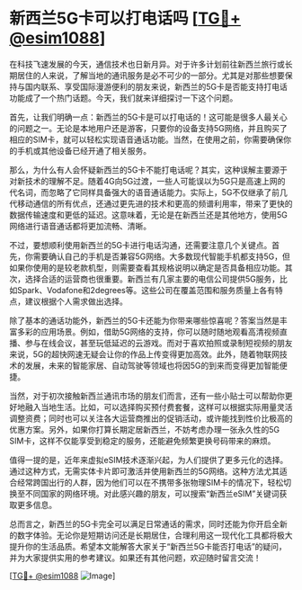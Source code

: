 # 新西兰5G卡可以打电话吗 [[TG💪+ @esim1088](https://t.me/s/esim1088)]

在科技飞速发展的今天，通信技术也日新月异。对于许多计划前往新西兰旅行或长期居住的人来说，了解当地的通讯服务是必不可少的一部分。尤其是对那些想要保持与国内联系、享受国际漫游便利的朋友来说，新西兰的5G卡是否能支持打电话功能成了一个热门话题。今天，我们就来详细探讨一下这个问题。

首先，让我们明确一点：新西兰的5G卡是可以打电话的！这可能是很多人最关心的问题之一。无论是本地用户还是游客，只要你的设备支持5G网络，并且购买了相应的SIM卡，就可以轻松实现语音通话功能。当然，在使用之前，你需要确保你的手机或其他设备已经开通了相关服务。

那么，为什么有人会怀疑新西兰的5G卡不能打电话呢？其实，这种误解主要源于对新技术的理解不足。随着4G向5G过渡，一些人可能误以为5G只是高速上网的代名词，而忽略了它同样具备强大的语音通话能力。实际上，5G不仅继承了前几代移动通信的所有优点，还通过更先进的技术和更高的频谱利用率，带来了更快的数据传输速度和更低的延迟。这意味着，无论是在新西兰还是其他地方，使用5G网络进行语音通话都将更加流畅、清晰。

不过，要想顺利使用新西兰的5G卡进行电话沟通，还需要注意几个关键点。首先，你需要确认自己的手机是否兼容5G网络。大多数现代智能手机都支持5G，但如果你使用的是较老款机型，则需要查看其规格说明以确定是否具备相应功能。其次，选择合适的运营商也很重要。新西兰有几家主要的电信公司提供5G服务，比如Spark、Vodafone和2degrees等。这些公司在覆盖范围和服务质量上各有特点，建议根据个人需求做出选择。

除了基本的通话功能外，新西兰的5G卡还能为你带来哪些惊喜呢？答案当然是丰富多彩的应用场景。例如，借助5G网络的支持，你可以随时随地观看高清视频直播、参与在线会议，甚至玩低延迟的云游戏。而对于喜欢拍照或录制短视频的朋友来说，5G的超快网速无疑会让你的作品上传变得更加高效。此外，随着物联网技术的发展，未来的智能家居、自动驾驶等领域也将因5G的到来而变得更加智能便捷。

当然，对于初次接触新西兰通讯市场的朋友们而言，还有一些小贴士可以帮助你更好地融入当地生活。比如，可以选择购买预付费套餐，这样可以根据实际用量灵活调整资费；同时也可以关注各大运营商推出的促销活动，或许能找到性价比极高的优惠方案。另外，如果你打算长期定居新西兰，不妨考虑办理一张永久性的5G SIM卡，这样不仅能享受到稳定的服务，还能避免频繁更换号码带来的麻烦。

值得一提的是，近年来虚拟eSIM技术逐渐兴起，为人们提供了更多元化的选择。通过这种方式，无需实体卡片即可激活并使用新西兰的5G网络。这种方法尤其适合经常跨国出行的人群，因为他们可以在不携带多张物理SIM卡的情况下，轻松切换至不同国家的网络环境。对此感兴趣的朋友，可以搜索“新西兰eSIM”关键词获取更多信息。

总而言之，新西兰的5G卡完全可以满足日常通话的需求，同时还能为你开启全新的数字体验。无论你是短期访问还是长期居住，合理利用这一现代化工具都将极大提升你的生活品质。希望本文能解答大家关于“新西兰5G卡能否打电话”的疑问，并为大家提供实用的参考建议。如果还有其他问题，欢迎随时留言交流！

[[TG💪+ @esim1088](https://t.me/s/esim1088) ![Image](https://i.postimg.cc/4NQfJmqS/Snipaste-2025-05-13-00-14-12.png)]